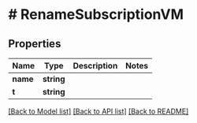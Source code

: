 # # RenameSubscriptionVM

## Properties

Name | Type | Description | Notes
------------ | ------------- | ------------- | -------------
**name** | **string** |  |
**t** | **string** |  |

[[Back to Model list]](../../README.md#models) [[Back to API list]](../../README.md#endpoints) [[Back to README]](../../README.md)
